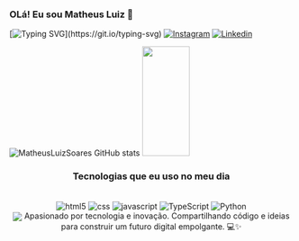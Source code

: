 ### OLá! Eu sou Matheus Luiz 🫡
[![Typing SVG](https://readme-typing-svg.herokuapp.com/?color=76A6DD&size=35&center=true&vCenter=true&width=1000&lines=Olá,+Eu+sou+o+Matheus+Luiz+Soares+👋;Programador;)](https://git.io/typing-svg)
[![Instagram](https://img.shields.io/badge/Instagram-E4405F?style=for-the-badge&logo=instagram&logoColor=white)](https://instagram.com/mathheusluiz)
[![Linkedin](https://img.shields.io/badge/LinkedIn-0077B5?style=for-the-badge&logo=linkedin&logoColor=white)](https://www.linkedin.com/in/matheus-luiz-soares-7386b5269?utm_source=share&utm_campaign=share_via&utm_content=profile&utm_medium=android_app)

![MatheusLuizSoares GitHub stats](https://github-readme-stats.vercel.app/api?username=MatheusLuizSoares&show_icons=true&theme=dracula)
  <img width="41%" height="195px" src="https://github-readme-stats.vercel.app/api/top-langs/?username=MatheusLuizSoares&layout=compact&hide_border=true&title_color=FFFFFF&text_color=76A6DD&bg_color=0d1117" />
   <div align="center">

### Tecnologias que eu uso no meu dia

<div style="display: inline_block"><br/>
<img align="center" alt= "html5" src="https://img.shields.io/badge/HTML5-E34F26?style=for-the-badge&logo=html5&logoColor=white"/>
<img align="center" alt= "css" src="https://img.shields.io/badge/CSS3-157286?style=for-the-badge&logo=css3&logoColor=white"/>
<img align="center" alt= "javascript" src="https://img.shields.io/badge/JavaScript-F7DF1E?style=for-the-badge&logo=javascript&logoColor=black"/>
<img align="center" alt= "TypeScript" src="https://img.shields.io/badge/TypeScript-007ACC?style=for-the-badge&logo=typescript&logoColor=black"/>
<img align="center" alt= "Python" src="https://img.shields.io/badge/Python-3776AB?style=for-the-badge&logo=python&logoColor=white"



</div><br/>
<img align="center" src="https://github-readme-activity-graph.vercel.app/graph?username=MatheusLuizSoares&theme=tokyo-night&hide_border=true&show_icons=true&custom_title=Grafico%20de%20Contribuição" />
Apasionado por tecnologia e inovação. Compartilhando código e ideias para construir um futuro digital empolgante. 💻✨
